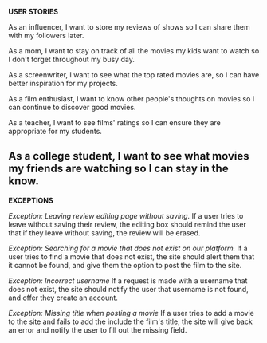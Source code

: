 **USER STORIES**

As an influencer, I want to store my reviews of shows so I can share them with my followers later.

As a mom, I want to stay on track of all the movies my kids want to watch so I don't forget throughout my busy day.

As a screenwriter, I want to see what the top rated movies are, so I can have better inspiration for my projects.

As a film enthusiast, I want to know other people's thoughts on movies so I can continue to discover good movies.

As a teacher, I want to see films' ratings so I can ensure they are appropriate for my students.

As a college student, I want to see what movies my friends are watching so I can stay in the know. 
---

**EXCEPTIONS**

*Exception: Leaving review editing page without saving.*
If a user tries to leave without saving their review, the editing box should remind the user that if they leave without saving, the review will be erased.

*Exception: Searching for a movie that does not exist on our platform.*
If a user tries to find a movie that does not exist, the site should alert them that it cannot be found, and give them the option to post the film to the site. 

*Exception: Incorrect username*
If a request is made with a username that does not exist, the site should notify the user that username is not found, and offer they create an account.

*Exception: Missing title when posting a movie*
If a user tries to add a movie to the site and fails to add the include the film's title, the site will give back an error and notify the user to fill out the missing field. 






